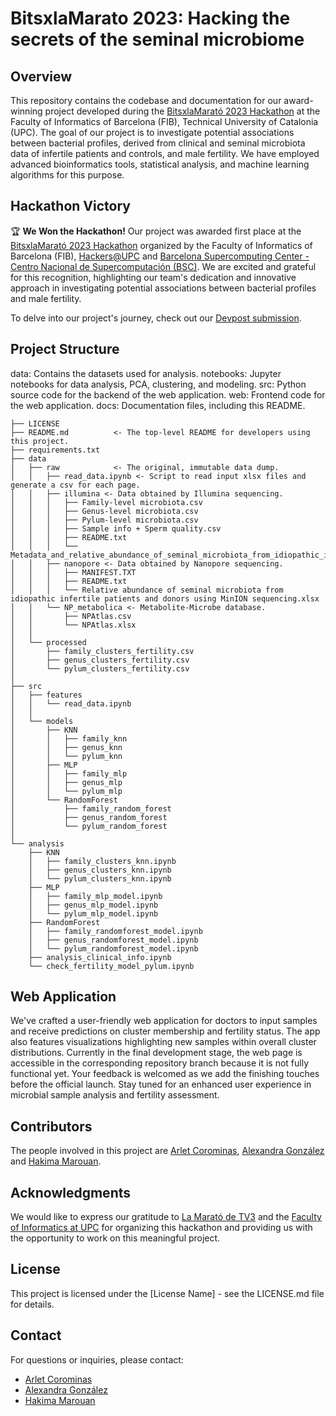 # BitsxlaMarato 2023: Hacking the secrets of the seminal microbiome

## Overview
This repository contains the codebase and documentation for our award-winning project developed during the [BitsxlaMarató 2023 Hackathon](https://www.fib.upc.edu/ca/la-marato) at the Faculty of Informatics of Barcelona (FIB), Technical University of Catalonia (UPC). The goal of our project is to investigate potential associations between bacterial profiles, derived from clinical and seminal microbiota data of infertile patients and controls, and male fertility. We have employed advanced bioinformatics tools, statistical analysis, and machine learning algorithms for this purpose.

## Hackathon Victory
🏆 **We Won the Hackathon!** Our project was awarded first place at the [BitsxlaMarató 2023 Hackathon](https://www.fib.upc.edu/ca/la-marato) organized by the Faculty of Informatics of Barcelona (FIB), [Hackers@UPC](https://hackersatupc.org/) and [Barcelona Supercomputing Center - Centro Nacional de Supercomputación (BSC)](https://www.bsc.es/). We are excited and grateful for this recognition, highlighting our team's dedication and innovative approach in investigating potential associations between bacterial profiles and male fertility.

To delve into our project's journey, check out our [Devpost submission](<link-to-your-devpost-submission>).

## Project Structure
data: Contains the datasets used for analysis.
notebooks: Jupyter notebooks for data analysis, PCA, clustering, and modeling.
src: Python source code for the backend of the web application.
web: Frontend code for the web application.
docs: Documentation files, including this README.


    ├── LICENSE
    ├── README.md          <- The top-level README for developers using this project.
    ├── requirements.txt         
    ├── data
    │   ├── raw            <- The original, immutable data dump.
    │   │   ├── read_data.ipynb <- Script to read input xlsx files and generate a csv for each page.
    │   │   ├── illumina <- Data obtained by Illumina sequencing.
    │   │   │   ├── Family-level microbiota.csv
    │   │   │   ├── Genus-level microbiota.csv
    │   │   │   ├── Pylum-level microbiota.csv
    │   │   │   ├── Sample info + Sperm quality.csv
    │   │   │   ├── README.txt
    │   │   │   └── Metadata_and_relative_abundance_of_seminal_microbiota_from_idiopathic_infertile_patients_and_donors.xlsx
    │   │   ├── nanopore <- Data obtained by Nanopore sequencing.
    │   │   │   ├── MANIFEST.TXT
    │   │   │   ├── README.txt
    │   │   │   └── Relative abundance of seminal microbiota from idiopathic infertile patients and donors using MinION sequencing.xlsx
    │   │   └── NP_metabolica <- Metabolite-Microbe database.
    │   │       ├── NPAtlas.csv
    │   │       └── NPAtlas.xlsx
    │   │
    │   └── processed  
    │       ├── family_clusters_fertility.csv
    │       ├── genus_clusters_fertility.csv
    │       └── pylum_clusters_fertility.csv
    │  
    ├── src
    │   ├── features
    │   │   └── read_data.ipynb
    │   │
    │   └── models 
    │       ├── KNN 
    │       │   ├── family_knn
    │       │   ├── genus_knn
    │       │   └── pylum_knn
    │       ├── MLP 
    │       │   ├── family_mlp
    │       │   ├── genus_mlp
    │       │   └── pylum_mlp
    │       └── RandomForest 
    │           ├── family_random_forest
    │           ├── genus_random_forest
    │           └── pylum_random_forest
    │    
    └── analysis
        ├── KNN
        │   ├── family_clusters_knn.ipynb
        │   ├── genus_clusters_knn.ipynb
        │   └── pylum_clusters_knn.ipynb
        ├── MLP
        │   ├── family_mlp_model.ipynb
        │   ├── genus_mlp_model.ipynb
        │   └── pylum_mlp_model.ipynb
        ├── RandomForest
        │   ├── family_randomforest_model.ipynb
        │   ├── genus_randomforest_model.ipynb
        │   └── pylum_randomforest_model.ipynb
        ├── analysis_clinical_info.ipynb
        └── check_fertility_model_pylum.ipynb
  
## Web Application
We've crafted a user-friendly web application for doctors to input samples and receive predictions on cluster membership and fertility status. The app also features visualizations highlighting new samples within overall cluster distributions. Currently in the final development stage, the web page is accessible in the corresponding repository branch because it is not fully functional yet. Your feedback is welcomed as we add the finishing touches before the official launch. Stay tuned for an enhanced user experience in microbial sample analysis and fertility assessment.

## Contributors
The people involved in this project are [Arlet Corominas](https://github.com/arletcoro), [Alexandra González](https://github.com/alexandraglz) and [Hakima Marouan](https://github.com/haakima).

## Acknowledgments
We would like to express our gratitude to [La Marató de TV3](https://www.ccma.cat/tv3/marato/2023/310/) and the [Faculty of Informatics at UPC](https://www.fib.upc.edu) for organizing this hackathon and providing us with the opportunity to work on this meaningful project.

## License
This project is licensed under the [License Name] - see the LICENSE.md file for details.

## Contact
For questions or inquiries, please contact:

- [Arlet Corominas](mailto:arlet.corominas@estudiantat.upc.edu)
- [Alexandra González](mailto:alexandra.gonzalez.alvarez@estudiantat.upc.edu)
- [Hakima Marouan](mailto:hakima.marouan@estudiantat.upc.edu)
